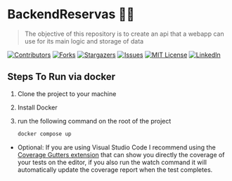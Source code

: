 # BackendReservas 🍔📝

> The objective of this repository is to create an api that a webapp can use for its main logic and storage of data

[![Contributors][contributors-shield]][contributors-url]
[![Forks][forks-shield]][forks-url]
[![Stargazers][stars-shield]][stars-url]
[![Issues][issues-shield]][issues-url]
[![MIT License][license-shield]][license-url]
[![LinkedIn][linkedin-shield]][linkedin-url]

## Steps To Run via docker

1. Clone the project to your machine
2. Install Docker
2. run the following command on the root of the project

    ``` bash
    docker compose up
    ```

- Optional:
  If you are using Visual Studio Code I recommend using the [Coverage Gutters extension](https://marketplace.visualstudio.com/items?itemName=ryanluker.vscode-coverage-gutters) that can show you directly the coverage of your tests on the editor, if you also run the watch command it will automatically update the coverage report when the test completes.

[contributors-shield]: https://img.shields.io/github/issues/Henriqueba210/BackendReservas?style=flat-square
[contributors-url]: https://github.com/Henriqueba210/BackendReservas/graphs/contributors
[forks-shield]: https://img.shields.io/github/forks/Henriqueba210/BackendReservas?style=flat-square
[forks-url]: https://github.com/Henriqueba210/BackendReservas/network
[stars-shield]: https://img.shields.io/github/stars/Henriqueba210/BackendReservas?style=flat-square
[stars-url]: https://github.com/Henriqueba210/BackendReservas/stargazers
[issues-shield]: https://img.shields.io/github/issues/Henriqueba210/BackendReservas?style=flat-square
[issues-url]: https://github.com/Henriqueba210/BackendReservas/issues
[license-shield]: https://img.shields.io/github/license/Henriqueba210/BackendReservas?style=flat-square
[license-url]: https://github.com/Henriqueba210/BackendReservas/blob/main/LICENSE
[linkedin-shield]: https://img.shields.io/badge/-LinkedIn-black.svg?style=flat-square&logo=linkedin&colorB=555
[linkedin-url]: https://www.linkedin.com/in/henrique-barros-de-almeida-1411a0177/

